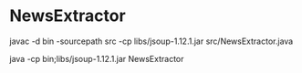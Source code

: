 # NewsExtractor

javac -d bin -sourcepath src -cp libs/jsoup-1.12.1.jar src/NewsExtractor.java

java -cp bin;libs/jsoup-1.12.1.jar NewsExtractor